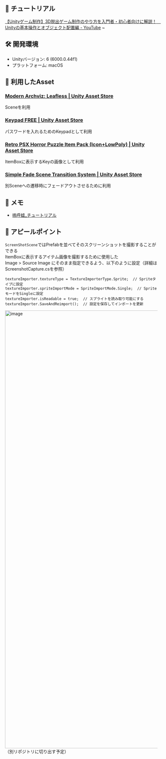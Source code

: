 ## 🎥 チュートリアル
[【Unityゲーム制作】3D脱出ゲーム制作のやり方を入門者・初心者向けに解説！　Unityの基本操作とオブジェクト配置編 - YouTube](https://www.youtube.com/watch?v=5cowmeabYtI) ~

## 🛠️ 開発環境
- Unityバージョン: 6 (6000.0.44f1)
- プラットフォーム: macOS

## 🧰 利用したAsset
### [Modern Archviz: Leafless | Unity Asset Store](https://assetstore.unity.com/packages/3d/environments/modern-archviz-leafless-108308)
Sceneを利用

### [Keypad FREE | Unity Asset Store](https://assetstore.unity.com/packages/3d/props/electronics/keypad-free-262151)
パスワードを入れるためのKeypadとして利用

### [Retro PSX Horror Puzzle Item Pack (Icon+LowPoly) | Unity Asset Store](https://assetstore.unity.com/packages/3d/props/retro-psx-horror-puzzle-item-pack-icon-lowpoly-250188)
ItemBoxに表示するKeyの画像として利用

### [Simple Fade Scene Transition System | Unity Asset Store](https://assetstore.unity.com/packages/tools/particles-effects/simple-fade-scene-transition-system-81753)
別Sceneへの遷移時にフェードアウトさせるために利用

## 📝 メモ
- [嗚呼蛙_チュートリアル](https://www.notion.so/okadayuka/_-1cc9c2f780ac804f8bcbceb49c1d1b28?pvs=4)

## 🌟 アピールポイント
`ScreenShotScene`ではPrefabを並べてそのスクリーンショットを撮影することができる  
ItemBoxに表示するアイテム画像を撮影するために使用した  
Image > Source Image にそのまま指定できるよう、以下のように設定（詳細はScreenshotCapture.csを参照）

```
textureImporter.textureType = TextureImporterType.Sprite;  // Spriteタイプに設定
textureImporter.spriteImportMode = SpriteImportMode.Single;  // SpriteモードをSingleに設定
textureImporter.isReadable = true;  // スプライトを読み取り可能にする
textureImporter.SaveAndReimport();  // 設定を保存してインポートを更新
```

<img width="1440" alt="image" src="https://github.com/user-attachments/assets/3d08f1c8-fff9-47c6-9708-f697ab03babc"/>
（別リポジトリに切り出す予定）
